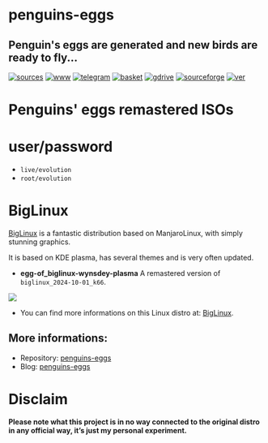 penguins-eggs
=============

## Penguin&#39;s eggs are generated and new birds are ready to fly...
[![sources](https://img.shields.io/badge/github-sources-cyan)](https://github.com/pieroproietti/penguins-eggs)
[![www](https://img.shields.io/badge/www-blog-cyan)](https://penguins-eggs.net)
[![telegram](https://img.shields.io/badge/telegram-group-cyan)](https://t.me/penguins_eggs)
[![basket](https://img.shields.io/badge/basket-naked-blue)](https://github.com/pieroproietti/penguins-eggs/basket)
[![gdrive](https://img.shields.io/badge/gdrive-all-blue)](https://drive.google.com/drive/folders/19fwjvsZiW0Dspu2Iq-fQN0J-PDbKBlYY)
[![sourceforge](https://img.shields.io/badge/sourceforge-all-blue)](https://sourceforge.net/projects/penguins-eggs/files/)
[![ver](https://img.shields.io/npm/v/penguins-eggs.svg)](https://npmjs.org/package/penguins-eggs)


# Penguins' eggs remastered ISOs

# user/password
* ```live/evolution```
* ```root/evolution```

# BigLinux

[BigLinux](https://www.biglinux.com.br/) is a fantastic distribution based on ManjaroLinux, with simply stunning graphics.

It is based on KDE plasma, has several themes and is very often updated.

* **egg-of_biglinux-wynsdey-plasma** A remastered version of `biglinux_2024-10-01_k66`.

![](https://www.biglinux.com.br/wp-content/uploads/2023/10/monitor-com-biglinux-1.png.webp)

* You can find more informations on this Linux distro at: [BigLinux](https://www.biglinux.com.br/).

## More informations:

* Repository: [penguins-eggs](https://github.com/pieroproietti/penguins-eggs)
* Blog: [penguins-eggs](https://penguins-eggs.net)

# Disclaim

__Please note what this project is in no way connected to the original distro in any official way, it’s just my personal experiment.__
